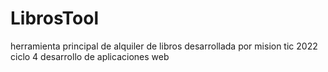 # LibrosTool

herramienta principal de alquiler de libros desarrollada por mision tic 2022 ciclo 4 desarrollo de aplicaciones web
